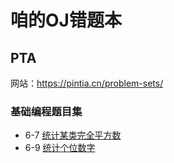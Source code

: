 # 咱的OJ错题本

## PTA

网站：https://pintia.cn/problem-sets/  

### 基础编程题目集  

* 6-7 [统计某类完全平方数](https://pintia.cn/problem-sets/14/problems/739)  
* 6-9 [统计个位数字](https://pintia.cn/problem-sets/14/problems/741)  